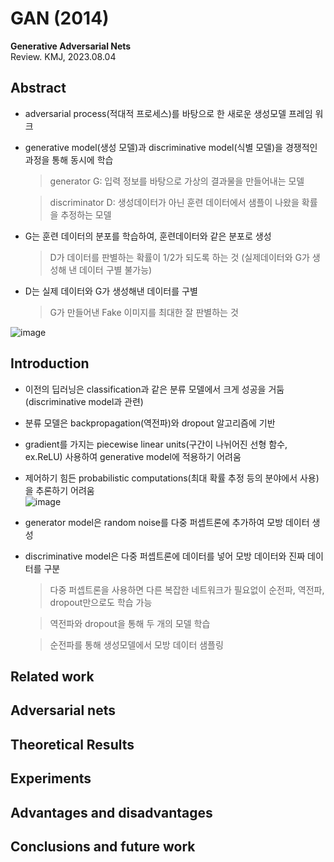 # GAN (2014)
**Generative Adversarial Nets**  
Review. KMJ, 2023.08.04

## Abstract
* adversarial process(적대적 프로세스)를 바탕으로 한 새로운 생성모델 프레임 워크
* generative model(생성 모델)과 discriminative model(식별 모델)을 경쟁적인 과정을 통해 동시에 학습
  > generator G: 입력 정보를 바탕으로 가상의 결과물을 만들어내는 모델
  
  > discriminator D: 생성데이터가 아닌 훈련 데이터에서 샘플이 나왔을 확률을 추정하는 모델
* G는 훈련 데이터의 분포를 학습하여, 훈련데이터와 같은 분포로 생성
  > D가 데이터를 판별하는 확률이 1/2가 되도록 하는 것 (실제데이터와 G가 생성해 낸 데이터 구별 불가능)
* D는 실제 데이터와 G가 생성해낸 데이터를 구별
  > G가 만들어낸 Fake 이미지를 최대한 잘 판별하는 것

![image](https://github.com/Artinto/2023-2_study/assets/108729047/0bc38be7-9a72-4c74-bc9b-c24071af945d)


## Introduction
- 이전의 딥러닝은 classification과 같은 분류 모델에서 크게 성공을 거둠 (discriminative model과 관련)
- 분류 모델은 backpropagation(역전파)와 dropout 알고리즘에 기반
- gradient를 가지는 piecewise linear units(구간이 나뉘어진 선형 함수, ex.ReLU) 사용하여 generative model에 적용하기 어려움
- 제어하기 힘든 probabilistic computations(최대 확률 추정 등의 분야에서 사용)을 추론하기 어려움  
![image](https://github.com/Artinto/2023-2_study/assets/108729047/12b20019-7758-4b41-98df-cf4f67ee67da)  

- generator model은 random noise를 다중 퍼셉트론에 추가하여 모방 데이터 생성
- discriminative model은 다중 퍼셉트론에 데이터를 넣어 모방 데이터와 진짜 데이터를 구분
    > 다중 퍼셉트론을 사용하면 다른 복잡한 네트워크가 필요없이 순전파, 역전파, dropout만으로도 학습 가능
    
    > 역전파와 dropout을 통해 두 개의 모델 학습

    > 순전파를 통해 생성모델에서 모방 데이터 샘플링
    
## Related work


## Adversarial nets


## Theoretical Results


## Experiments


## Advantages and disadvantages


## Conclusions and future work
